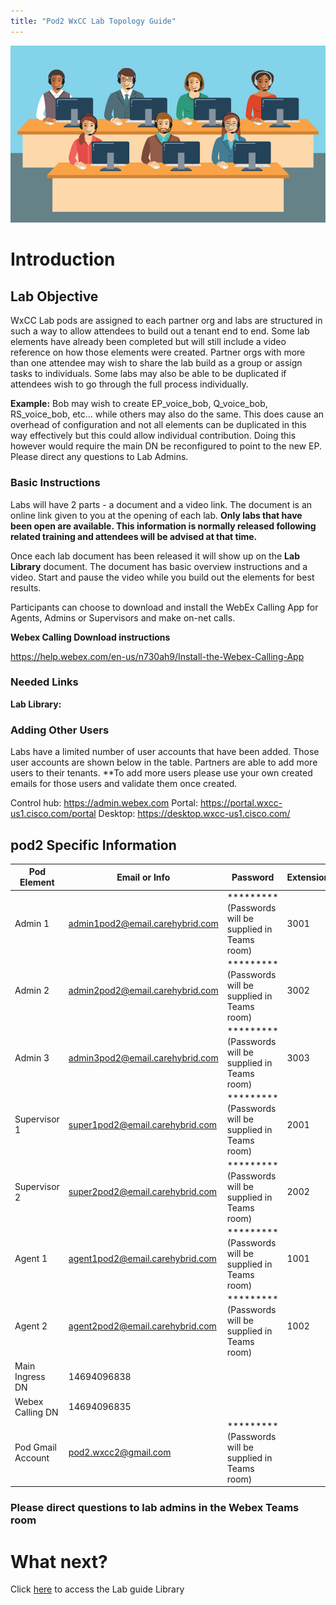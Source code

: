 ```yaml
---
title: "Pod2 WxCC Lab Topology Guide"
---
```

![description](images/webexcclab.jpg)


# Introduction

## Lab Objective

WxCC Lab pods are assigned to each partner org and labs are structured in such a way to allow attendees to build out a tenant end to end.  Some lab elements have already been completed but will still include a video reference on how those elements were created.  Partner orgs with more than one attendee may wish to share the lab build as a group or assign tasks to individuals.  Some labs may also be able to be duplicated if attendees wish to go through the full process individually.

**Example:**
Bob may wish to create EP_voice_bob, Q_voice_bob, RS_voice_bob, etc... while others may also do the same.  This does cause an overhead of configuration and not all elements can be duplicated in this way effectively but this could allow individual contribution.  Doing this however would require the main DN be reconfigured to point to the new EP. Please direct any questions to Lab Admins.

### Basic Instructions

Labs will have 2 parts - a document and a video link.  The document is an online link given to you at the opening of each lab.  **Only labs that have been open are available.  This information is normally released following related training and attendees will be advised at that time.**

Once each lab document has been released it will show up on the **Lab Library** document.  The document has basic overview instructions and a video.  Start and pause the video while you build out the elements for best results.

Participants can choose to download and install the WebEx Calling App for Agents, Admins or Supervisors and make on-net calls.

**Webex Calling Download instructions**

https://help.webex.com/en-us/n730ah9/Install-the-Webex-Calling-App

### Needed Links 
**Lab Library:**  

### Adding Other Users
Labs have a limited number of user accounts that have been added.  Those user accounts are shown below in the table.  Partners are able to add more users to their tenants.
**To add more users please use your own created emails for those users and validate them once created.
 

Control hub: https://admin.webex.com
Portal: https://portal.wxcc-us1.cisco.com/portal
Desktop: https://desktop.wxcc-us1.cisco.com/

## pod2 Specific Information

| Pod Element        | Email or Info                   | Password  | Extension |
|--------------------|---------------------------------|-----------|-----------|
| Admin 1            | admin1pod2@email.carehybrid.com | ********* (Passwords will be supplied in Teams room) | 3001      |
| Admin 2            | admin2pod2@email.carehybrid.com | ********* (Passwords will be supplied in Teams room) | 3002      |
| Admin 3            | admin3pod2@email.carehybrid.com | ********* (Passwords will be supplied in Teams room) | 3003      |
| Supervisor 1       | super1pod2@email.carehybrid.com | ********* (Passwords will be supplied in Teams room) | 2001      |
| Supervisor 2       | super2pod2@email.carehybrid.com | ********* (Passwords will be supplied in Teams room) | 2002      |
| Agent 1            | agent1pod2@email.carehybrid.com | ********* (Passwords will be supplied in Teams room) | 1001      |
| Agent 2            | agent2pod2@email.carehybrid.com | ********* (Passwords will be supplied in Teams room) | 1002      |
| Main Ingress DN | 14694096838                     |           |           |
| Webex Calling DN | 14694096835                     |           |           |
| Pod Gmail Account  | pod2.wxcc2@gmail.com            | ********* (Passwords will be supplied in Teams room) |           |

### Please direct questions to lab admins in the Webex Teams room

# What next?
Click [here](LabLibrary) to access the Lab guide Library